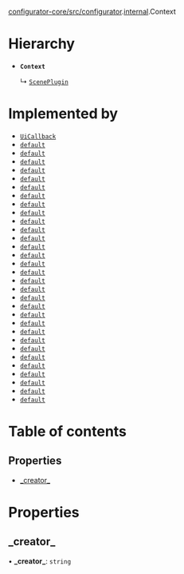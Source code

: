 [configurator-core/src/configurator](../modules/configurator_core_src_configurator.md).[internal](../modules/configurator_core_src_configurator._internal_.md).Context

# Hierarchy

- **`Context`**

  ↳ [`ScenePlugin`](configurator_core_src_roomle_configurator._internal_.ScenePlugin.md)

# Implemented by

- [`UiCallback`](../classes/configurator_core_src_configurator._internal_.UiCallback.md)
- [`default`](../classes/configurator_core_src_roomle_configurator.default.md)
- [`default`](../classes/glb_viewer_core_src_roomle_glb_viewer.default.md)
- [`default`](../classes/planner_core_src_roomle_planner.default.md)
- [`default`](../classes/configurator_core_src_configurator._internal_.default-1.md)
- [`default`](../classes/configurator_core_src_configurator._internal_.default-4.md)
- [`default`](../classes/configurator_core_src_configurator._internal_.default-6.md)
- [`default`](../classes/configurator_core_src_configurator._internal_.default-7.md)
- [`default`](../classes/configurator_core_src_configurator._internal_.default-8.md)
- [`default`](../classes/configurator_core_src_configurator._internal_.default-9.md)
- [`default`](../classes/configurator_core_src_roomle_configurator._internal_.default.md)
- [`default`](../classes/configurator_core_src_roomle_configurator._internal_.default-1.md)
- [`default`](../classes/configurator_core_src_roomle_configurator._internal_.default-2.md)
- [`default`](../classes/configurator_core_src_roomle_configurator._internal_.default-3.md)
- [`default`](../classes/configurator_core_src_roomle_configurator._internal_.default-6.md)
- [`default`](../classes/configurator_core_src_roomle_configurator._internal_.default-8.md)
- [`default`](../classes/configurator_core_src_roomle_configurator._internal_.default-9.md)
- [`default`](../classes/configurator_core_src_roomle_configurator._internal_.default-11.md)
- [`default`](../classes/configurator_core_src_roomle_configurator._internal_.default-14.md)
- [`default`](../classes/configurator_core_src_roomle_configurator._internal_.default-15.md)
- [`default`](../classes/configurator_core_src_roomle_configurator._internal_.default-19.md)
- [`default`](../classes/configurator_core_src_roomle_configurator._internal_.default-20.md)
- [`default`](../classes/configurator_core_src_roomle_configurator._internal_.default-25.md)
- [`default`](../classes/configurator_core_src_roomle_configurator._internal_.default-26.md)
- [`default`](../classes/configurator_core_src_roomle_configurator._internal_.default-28.md)
- [`default`](../classes/configurator_core_src_roomle_configurator._internal_.default-31.md)
- [`default`](../classes/configurator_core_src_roomle_configurator._internal_.default-35.md)
- [`default`](../classes/configurator_core_src_roomle_configurator._internal_.default-36.md)
- [`default`](../classes/configurator_core_src_roomle_configurator._internal_.default-38.md)
- [`default`](../classes/configurator_core_src_roomle_configurator._internal_.default-39.md)
- [`default`](../classes/configurator_core_src_roomle_configurator._internal_.default-47.md)
- [`default`](../classes/planner_core_src_roomle_planner._internal_.default-3.md)

# Table of contents

## Properties

- [\_creator\_](configurator_core_src_configurator._internal_.Context.md#_creator_)

# Properties

## \_creator\_

• **\_creator\_**: `string`
